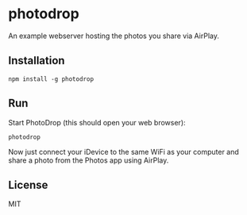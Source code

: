 # photodrop

An example webserver hosting the photos you share via AirPlay.

## Installation

```
npm install -g photodrop
```

## Run

Start PhotoDrop (this should open your web browser):

```
photodrop
```

Now just connect your iDevice to the same WiFi as your computer and
share a photo from the Photos app using AirPlay.

## License

MIT
